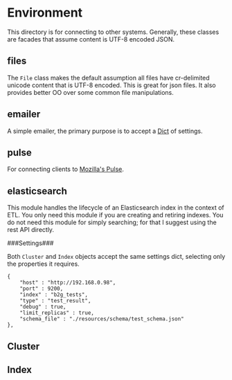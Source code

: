 
Environment
===========

This directory is for connecting to other systems.  Generally, these
classes are facades that assume content is UTF-8 encoded JSON.


files
-----

The `File` class makes the default assumption all files have cr-delimited
unicode content that is UTF-8 encoded.  This is great for json files.
It also provides better OO over some common file manipulations.


emailer
-------

A simple emailer, the primary purpose is to accept a [Dict](../dot/README.md)
of settings.


pulse
-----

For connecting clients to [Mozilla's Pulse](https://pulse.mozilla.org/).


elasticsearch
-------------

This module handles the lifecycle of an Elasticsearch index in the context of
ETL.  You only need this module if you are creating and retiring indexes. You
do not need this module for simply searching; for that I suggest using the
rest API directly.

###Settings###

Both ```Cluster``` and ```Index``` objects accept the same settings dict,
selecting only the properties it requires.

	{
		"host" : "http://192.168.0.98",
		"port" : 9200,
		"index" : "b2g_tests",
		"type" : "test_result",
		"debug" : true,
		"limit_replicas" : true,
		"schema_file" : "./resources/schema/test_schema.json"
	},







Cluster
-------


Index
-----
